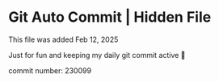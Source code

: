 # Git Auto Commit | Hidden File

This file was added Feb 12, 2025

Just for fun and keeping my daily git commit active 🤪

commit number: 230099
